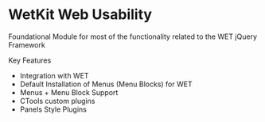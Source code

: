 WetKit Web Usability
====================
Foundational Module for most of the functionality related to the WET jQuery Framework

Key Features
* Integration with WET
* Default Installation of Menus (Menu Blocks) for WET
* Menus + Menu Block Support
* CTools custom plugins
* Panels Style Plugins
